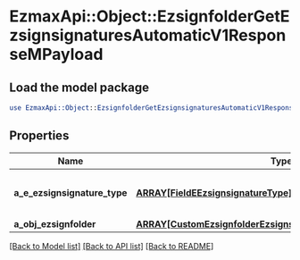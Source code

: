 # EzmaxApi::Object::EzsignfolderGetEzsignsignaturesAutomaticV1ResponseMPayload

## Load the model package
```perl
use EzmaxApi::Object::EzsignfolderGetEzsignsignaturesAutomaticV1ResponseMPayload;
```

## Properties
Name | Type | Description | Notes
------------ | ------------- | ------------- | -------------
**a_e_ezsignsignature_type** | [**ARRAY[FieldEEzsignsignatureType]**](FieldEEzsignsignatureType.md) | All eEzsignsignatureType contained in the response | 
**a_obj_ezsignfolder** | [**ARRAY[CustomEzsignfolderEzsignsignaturesAutomaticResponse]**](CustomEzsignfolderEzsignsignaturesAutomaticResponse.md) |  | 

[[Back to Model list]](../README.md#documentation-for-models) [[Back to API list]](../README.md#documentation-for-api-endpoints) [[Back to README]](../README.md)


